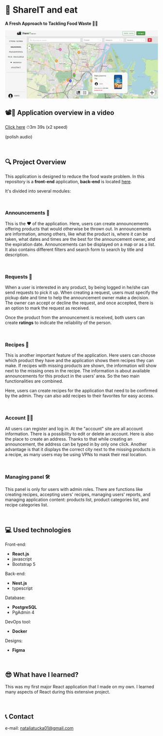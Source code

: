 # 🍵 ShareIT and eat


**A Fresh Approach to Tackling Food Waste 🌱🧡**


<img src="https://github.com/HelloNatalia/licencjat-frontend/blob/main/licencjat-frontend/readme-img/screen.png"/>

<br>
  
## 📽👀 Application overview in a video 

[Click here](https://drive.google.com/file/d/13uAb_8Ez_j-lIHcUO7ImND2hBWEMYkLi/view?usp=drive_link) 
⏱3m 39s (x2 speed)

(polish audio)

<br>

## 🔍 Project Overview

This application is designed to reduce the food waste problem. In this repository is a **front-end** application, **back-end** is located [here](https://github.com/HelloNatalia/licencjat-backend).

It's divided into several modules:

<br>

### Announcements 🤝

This is the ❤️ of the application. Here, users can create announcements offering products that would otherwise be thrown out. In announcements are information, among others, like what the product is, where it can be taken, what dates and times are the best for the announcement owner, and the expiration date. 
Announcements can be displayed on a map or as a list. It also contains different filters and search form to search by title and description.

<br>

### Requests 🔔

When a user is interested in any product, by being logged in he/she can send requests to pick it up. When creating a request, users must specify the pickup date and time to help the announcement owner make a decision. The owner can accept or decline the request, and once accepted, there is an option to mark the request as received.

Once the product from the announcement is received, both users can create **ratings** to indicate the reliability of the person.

<br>

### Recipes 🥗

This is another important feature of the application. Here users can choose which product they have and the application shows them recipes they can make. If recipes with missing products are shown, the information will show next to the missing ones in the recipe. The information is about available announcements for this product in the users’ area. So the two main functionalities are combined.

Here, users can create recipes for the application that need to be confirmed by the admin. They can also add recipes to their favorites for easy access.

<br>

### Account 👩‍🌾

All users can register and log in. At the "account" site are all account information. There is a possibility to edit or delete an account. Here is also the place to create an address. Thanks to that while creating an announcement, the address can be typed in by only one click. Another advantage is that it displays the correct city next to the missing products in a recipe, as many users may be using VPNs to mask their real location.

<br>

### Managing panel 🛠

This panel is only for users with admin roles. There are functions like creating recipes, accepting users' recipes, managing users' reports, and managing application content: products list, product categories list, and recipe categories list.


<br>

## 💻 Used technologies

Front-end:
- **React.js**
- javascript
- Bootstrap 5

Back-end:
- **Nest.js**
- typescript

Database:
- **PostgreSQL**
- PgAdmin 4

DevOps tool:
- **Docker**

Designs:
- **Figma**


<br>

## 😎 What have I learned?

This was my first major React application that I made on my own. I learned many aspects of React during this extensive project.


<br>

## 📞 Contact

e-mail: nataliatucka01@gmail.com


